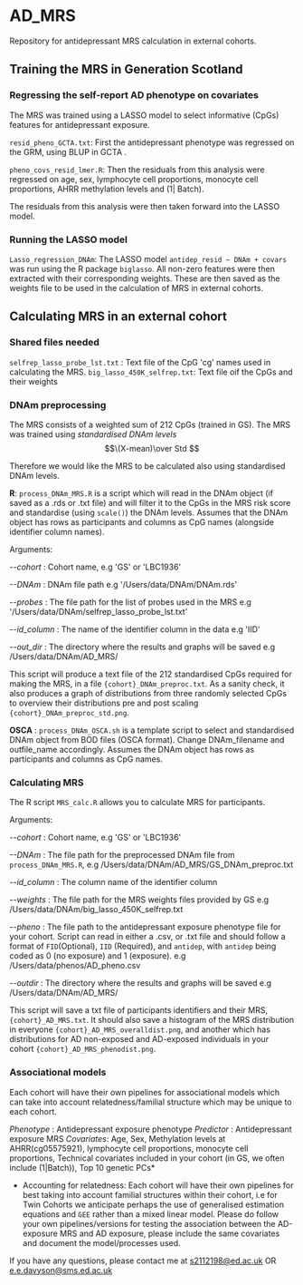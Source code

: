 # AD_MRS
Repository for antidepressant MRS calculation in external cohorts. 

## Training the MRS in Generation Scotland 

### Regressing the self-report AD phenotype on  covariates 

The MRS was trained using a LASSO model to select informative (CpGs) features for antidepressant exposure. 

`resid_pheno_GCTA.txt`: First the antidepressant phenotype was regressed on the GRM, using BLUP in GCTA . 

`pheno_covs_resid_lmer.R`: Then the residuals from this analysis were regressed on age, sex, lymphocyte cell proportions, monocyte cell proportions, AHRR methylation levels and (1| Batch). 

The residuals from this analysis were then taken forward into the LASSO model. 

### Running the LASSO model 

`Lasso_regression_DNAm`: The LASSO model `antidep_resid ~ DNAm + covars` was run using the R package `biglasso`. All non-zero features were then extracted with their corresponding weights. These are then saved as the weights file to be used in the calculation of MRS in external cohorts. 

## Calculating MRS in an external cohort 

### Shared files needed 

`selfrep_lasso_probe_lst.txt` : Text file of the CpG 'cg' names used in calculating the MRS. 
`big_lasso_450K_selfrep.txt`: Text file oif the CpGs and their weights 

### DNAm preprocessing 

The MRS consists of a weighted sum of 212 CpGs (trained in GS). The MRS was trained using *standardised DNAm levels* 
$$\(X-mean)\over Std $$

Therefore we would like the MRS to be calculated also using standardised DNAm levels. 

**R**: `process_DNAm_MRS.R` is a script which will read in the DNAm object (if saved as a .rds or .txt file) and will filter it to the CpGs in the MRS risk score and standardise (using `scale()`) the DNAm levels. Assumes that the DNAm object has rows as participants and columns as CpG names (alongside identifier column names). 

Arguments: 

*--cohort* : Cohort name, e.g 'GS' or 'LBC1936'

*--DNAm* : DNAm file path e.g '/Users/data/DNAm/DNAm.rds'

*--probes* : The file path for the list of probes used in the MRS e.g '/Users/data/DNAm/selfrep_lasso_probe_lst.txt'

*--id_column* : The name of the identifier column in the data e.g 'IID'

*--out_dir* : The directory where the results and graphs will be saved e.g /Users/data/DNAm/AD_MRS/

This script will produce a text file of the 212 standardised CpGs required for making the MRS, in a file `{cohort}_DNAm_preproc.txt`. As a sanity check, it also produces a graph of distributions from three randomly selected CpGs to overview their distributions pre and post scaling `{cohort}_DNAm_preproc_std.png`. 

**OSCA** : `process_DNAm_OSCA.sh` is a template script to select and standardised DNAm object from BOD files (OSCA format). Change DNAm_filename and outfile_name accordingly. Assumes the DNAm object has rows as participants and columns as CpG names.


### Calculating MRS 

The R script `MRS_calc.R` allows you to calculate MRS for participants. 

Arguments: 

*--cohort* : Cohort name, e.g 'GS' or 'LBC1936'

*--DNAm* : The file path for the preprocessed DNAm file from `process_DNAm_MRS.R`, e.g /Users/data/DNAm/AD_MRS/GS_DNAm_preproc.txt

*--id_column* : The column name of the identifier column

*--weights* : The file path for the MRS weights files provided by GS e.g /Users/data/DNAm/big_lasso_450K_selfrep.txt

*--pheno* : The file path to the antidepressant exposure phenotype file for your cohort. Script can read in either a .csv, or .txt file and should follow a format of `FID`(Optional), `IID` (Required), and `antidep`, with `antidep` being coded as 0 (no exposure) and 1 (exposure).  e.g /Users/data/phenos/AD_pheno.csv

*--outdir* : The directory where the results and graphs will be saved e.g  /Users/data/DNAm/AD_MRS/

This script will save a txt file of participants identifiers and their MRS, `{cohort}_AD_MRS.txt`. It should also save a histogram of the MRS distribution in everyone `{cohort}_AD_MRS_overalldist.png`, and another which has distributions for AD non-exposed and AD-exposed individuals in your cohort `{cohort}_AD_MRS_phenodist.png`. 

### Associational models 

Each cohort will have their own pipelines for associational models which can take into account relatedness/familial structure which may be unique to each cohort.

*Phenotype* : Antidepressant exposure phenotype 
*Predictor* : Antidepressant exposure MRS
*Covariates*: Age, Sex, Methylation levels at AHRR(cg05575921), lymphocyte cell proportions, monocyte cell proportions, Technical covariates included in your cohort (in GS, we often include (1|Batch)), Top 10 genetic PCs*

* Accounting for relatedness: Each cohort will have their own pipelines for best taking into account familial structures within their cohort, i.e for Twin Cohorts we anticipate perhaps the use of generalised estimation equations and `GEE` rather than a mixed linear model. Please do follow your own pipelines/versions for testing the association between the AD-exposure MRS and AD exposure, please include the same covariates and document the model/processes used.




If you have any questions, please contact me at s2112198@ed.ac.uk OR e.e.davyson@sms.ed.ac.uk
